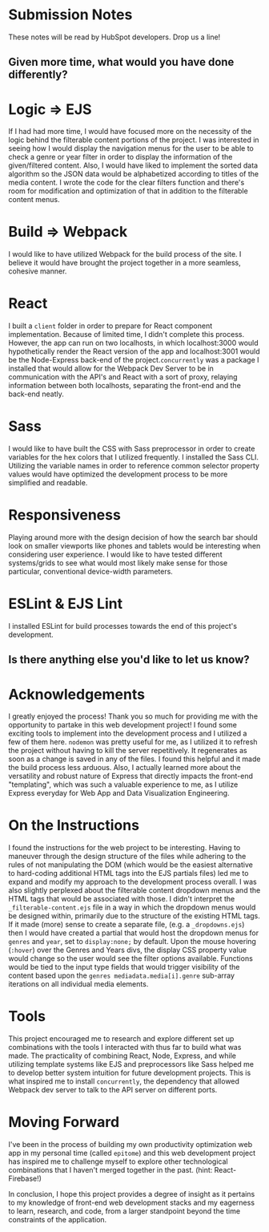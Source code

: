 # Submission Notes

These notes will be read by HubSpot developers. Drop us a line!

## Given more time, what would you have done differently?

# Logic => EJS
If I had had more time, I would have focused more on the necessity of the logic behind the filterable content portions of the project. I was interested in seeing how I would display the navigation menus for the user to be able to check a genre or year filter in order to display the information of the given/filtered content. Also, I would have liked to implement the sorted data algorithm so the JSON data would be alphabetized according to titles of the media content. I wrote the code for the clear filters function and there's room for modification and optimization of that in addition to the filterable content menus.

# Build => Webpack
I would like to have utilized Webpack for the build process of the site. I believe it would have brought the project together in a more seamless, cohesive manner.

# React
I built a `client` folder in order to prepare for React component implementation. Because of limited time, I didn't complete this process. However, the app can run on two localhosts, in which localhost:3000 would hypothetically render the React version of the app and localhost:3001 would be the Node-Express back-end of the project.`concurrently` was a package I installed that would allow for the Webpack Dev Server to be in communication with the API's and React with a sort of proxy, relaying information between both localhosts, separating the front-end and the back-end neatly.

# Sass
I would like to have built the CSS with Sass preprocessor in order to create variables for the hex colors that I utilized frequently. I installed the Sass CLI. Utilizing the variable names in order to reference common selector property values would have optimized the development process to be more simplified and readable.

# Responsiveness
Playing around more with the design decision of how the search bar should look on smaller viewports like phones and tablets would be interesting when considering user experience. I would like to have tested different systems/grids to see what would most likely make sense for those particular, conventional device-width parameters.

# ESLint & EJS Lint
I installed ESLint for build processes towards the end of this project's development.

## Is there anything else you'd like to let us know?

# Acknowledgements
I greatly enjoyed the process! Thank you so much for providing me with the opportunity to partake in this web development project! I found some exciting tools to implement into the development process and I utilized a few of them here. `nodemon` was pretty useful for me, as I utilized it to refresh the project without having to kill the server repetitively. It regenerates as soon as a change is saved in any of the files. I found this helpful and it made the build process less arduous. Also, I actually learned more about the versatility and robust nature of Express that directly impacts the front-end "templating", which was such a valuable experience to me, as I utilize Express everyday for Web App and Data Visualization Engineering.

# On the Instructions
I found the instructions for the web project to be interesting. Having to maneuver through the design structure of the files while adhering to the rules of not manipulating the DOM (which would be the easiest alternative to hard-coding additional HTML tags into the EJS partials files) led me to expand and modify my approach to the development process overall. I was also slightly perplexed about the filterable content dropdown menus and the HTML tags that would be associated with those. I didn't interpret the `_filterable-content.ejs` file in a way in which the dropdown menus would be designed within, primarily due to the structure of the existing HTML tags. If it made (more) sense to create a separate file, (e.g. a `_dropdowns.ejs`) then I would have created a partial that would host the dropdown menus for `genres` and `year`, set to `display:none;` by default. Upon the mouse hovering (`:hover`) over the Genres and Years divs, the display CSS property value would change so the user would see the filter options available. Functions would be tied to the input type fields that would trigger visibility of the content based upon the `genres mediadata.media[i].genre` sub-array iterations on all individual media elements.

# Tools
This project encouraged me to research and explore different set up combinations with the tools I interacted with thus far to build what was made. The practicality of combining React, Node, Express, and while utilizing template systems like EJS and preprocessors like Sass helped me to develop better system intuition for future development projects. This is what inspired me to install `concurrently`, the dependency that allowed Webpack dev server to talk to the API server on different ports.

# Moving Forward
I've been in the process of building my own productivity optimization web app in my personal time (called `epitome`) and this web development project has inspired me to challenge myself to explore other technological combinations that I haven't merged together in the past. (hint: React-Firebase!)

In conclusion, I hope this project provides a degree of insight as it pertains to my knowledge of front-end web development stacks and my eagerness to learn, research, and code, from a larger standpoint beyond the time constraints of the application.
